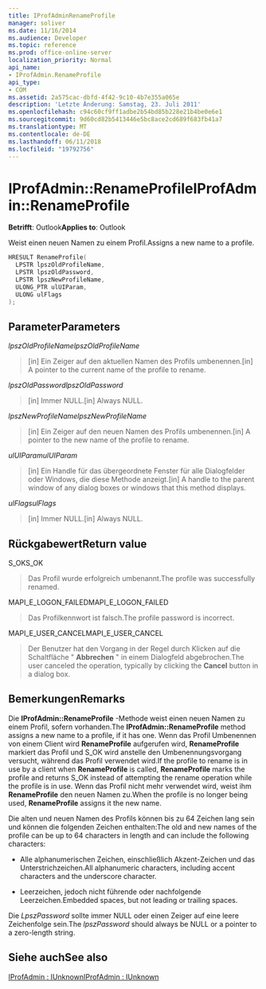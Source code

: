 ```yaml
---
title: IProfAdminRenameProfile
manager: soliver
ms.date: 11/16/2014
ms.audience: Developer
ms.topic: reference
ms.prod: office-online-server
localization_priority: Normal
api_name:
- IProfAdmin.RenameProfile
api_type:
- COM
ms.assetid: 2a575cac-dbfd-4f42-9c10-4b7e355a065e
description: 'Letzte Änderung: Samstag, 23. Juli 2011'
ms.openlocfilehash: c94c60cf9ff1adbe2b54bd85b228e21b4be0e6e1
ms.sourcegitcommit: 9d60cd82b5413446e5bc8ace2cd689f683fb41a7
ms.translationtype: MT
ms.contentlocale: de-DE
ms.lasthandoff: 06/11/2018
ms.locfileid: "19792756"
---
```

# <a name="iprofadminrenameprofile"></a><span data-ttu-id="a7e60-103">IProfAdmin::RenameProfile</span><span class="sxs-lookup"><span data-stu-id="a7e60-103">IProfAdmin::RenameProfile</span></span>

  
  
<span data-ttu-id="a7e60-104">**Betrifft**: Outlook</span><span class="sxs-lookup"><span data-stu-id="a7e60-104">**Applies to**: Outlook</span></span> 
  
<span data-ttu-id="a7e60-105">Weist einen neuen Namen zu einem Profil.</span><span class="sxs-lookup"><span data-stu-id="a7e60-105">Assigns a new name to a profile.</span></span>
  
```cpp
HRESULT RenameProfile(
  LPSTR lpszOldProfileName,
  LPSTR lpszOldPassword,
  LPSTR lpszNewProfileName,
  ULONG_PTR ulUIParam,
  ULONG ulFlags
);
```

## <a name="parameters"></a><span data-ttu-id="a7e60-106">Parameter</span><span class="sxs-lookup"><span data-stu-id="a7e60-106">Parameters</span></span>

 <span data-ttu-id="a7e60-107">_lpszOldProfileName_</span><span class="sxs-lookup"><span data-stu-id="a7e60-107">_lpszOldProfileName_</span></span>
  
> <span data-ttu-id="a7e60-108">[in] Ein Zeiger auf den aktuellen Namen des Profils umbenennen.</span><span class="sxs-lookup"><span data-stu-id="a7e60-108">[in] A pointer to the current name of the profile to rename.</span></span>
    
 <span data-ttu-id="a7e60-109">_lpszOldPassword_</span><span class="sxs-lookup"><span data-stu-id="a7e60-109">_lpszOldPassword_</span></span>
  
> <span data-ttu-id="a7e60-110">[in] Immer NULL.</span><span class="sxs-lookup"><span data-stu-id="a7e60-110">[in] Always NULL.</span></span>
    
 <span data-ttu-id="a7e60-111">_lpszNewProfileName_</span><span class="sxs-lookup"><span data-stu-id="a7e60-111">_lpszNewProfileName_</span></span>
  
> <span data-ttu-id="a7e60-112">[in] Ein Zeiger auf den neuen Namen des Profils umbenennen.</span><span class="sxs-lookup"><span data-stu-id="a7e60-112">[in] A pointer to the new name of the profile to rename.</span></span>
    
 <span data-ttu-id="a7e60-113">_ulUIParam_</span><span class="sxs-lookup"><span data-stu-id="a7e60-113">_ulUIParam_</span></span>
  
> <span data-ttu-id="a7e60-114">[in] Ein Handle für das übergeordnete Fenster für alle Dialogfelder oder Windows, die diese Methode anzeigt.</span><span class="sxs-lookup"><span data-stu-id="a7e60-114">[in] A handle to the parent window of any dialog boxes or windows that this method displays.</span></span> 
    
 <span data-ttu-id="a7e60-115">_ulFlags_</span><span class="sxs-lookup"><span data-stu-id="a7e60-115">_ulFlags_</span></span>
  
> <span data-ttu-id="a7e60-116">[in] Immer NULL.</span><span class="sxs-lookup"><span data-stu-id="a7e60-116">[in] Always NULL.</span></span>
    
## <a name="return-value"></a><span data-ttu-id="a7e60-117">Rückgabewert</span><span class="sxs-lookup"><span data-stu-id="a7e60-117">Return value</span></span>

<span data-ttu-id="a7e60-118">S_OK</span><span class="sxs-lookup"><span data-stu-id="a7e60-118">S_OK</span></span> 
  
> <span data-ttu-id="a7e60-119">Das Profil wurde erfolgreich umbenannt.</span><span class="sxs-lookup"><span data-stu-id="a7e60-119">The profile was successfully renamed.</span></span>
    
<span data-ttu-id="a7e60-120">MAPI_E_LOGON_FAILED</span><span class="sxs-lookup"><span data-stu-id="a7e60-120">MAPI_E_LOGON_FAILED</span></span> 
  
> <span data-ttu-id="a7e60-121">Das Profilkennwort ist falsch.</span><span class="sxs-lookup"><span data-stu-id="a7e60-121">The profile password is incorrect.</span></span>
    
<span data-ttu-id="a7e60-122">MAPI_E_USER_CANCEL</span><span class="sxs-lookup"><span data-stu-id="a7e60-122">MAPI_E_USER_CANCEL</span></span> 
  
> <span data-ttu-id="a7e60-123">Der Benutzer hat den Vorgang in der Regel durch Klicken auf die Schaltfläche " **Abbrechen** " in einem Dialogfeld abgebrochen.</span><span class="sxs-lookup"><span data-stu-id="a7e60-123">The user canceled the operation, typically by clicking the **Cancel** button in a dialog box.</span></span> 
    
## <a name="remarks"></a><span data-ttu-id="a7e60-124">Bemerkungen</span><span class="sxs-lookup"><span data-stu-id="a7e60-124">Remarks</span></span>

<span data-ttu-id="a7e60-125">Die **IProfAdmin::RenameProfile** -Methode weist einen neuen Namen zu einem Profil, sofern vorhanden.</span><span class="sxs-lookup"><span data-stu-id="a7e60-125">The **IProfAdmin::RenameProfile** method assigns a new name to a profile, if it has one.</span></span> <span data-ttu-id="a7e60-126">Wenn das Profil Umbenennen von einem Client wird **RenameProfile** aufgerufen wird, **RenameProfile** markiert das Profil und S_OK wird anstelle den Umbenennungsvorgang versucht, während das Profil verwendet wird.</span><span class="sxs-lookup"><span data-stu-id="a7e60-126">If the profile to rename is in use by a client when **RenameProfile** is called, **RenameProfile** marks the profile and returns S_OK instead of attempting the rename operation while the profile is in use.</span></span> <span data-ttu-id="a7e60-127">Wenn das Profil nicht mehr verwendet wird, weist ihm **RenameProfile** den neuen Namen zu.</span><span class="sxs-lookup"><span data-stu-id="a7e60-127">When the profile is no longer being used, **RenameProfile** assigns it the new name.</span></span> 
  
<span data-ttu-id="a7e60-128">Die alten und neuen Namen des Profils können bis zu 64 Zeichen lang sein und können die folgenden Zeichen enthalten:</span><span class="sxs-lookup"><span data-stu-id="a7e60-128">The old and new names of the profile can be up to 64 characters in length and can include the following characters:</span></span>
  
- <span data-ttu-id="a7e60-129">Alle alphanumerischen Zeichen, einschließlich Akzent-Zeichen und das Unterstrichzeichen.</span><span class="sxs-lookup"><span data-stu-id="a7e60-129">All alphanumeric characters, including accent characters and the underscore character.</span></span>
    
- <span data-ttu-id="a7e60-130">Leerzeichen, jedoch nicht führende oder nachfolgende Leerzeichen.</span><span class="sxs-lookup"><span data-stu-id="a7e60-130">Embedded spaces, but not leading or trailing spaces.</span></span>
    
<span data-ttu-id="a7e60-131">Die _LpszPassword_ sollte immer NULL oder einen Zeiger auf eine leere Zeichenfolge sein.</span><span class="sxs-lookup"><span data-stu-id="a7e60-131">The  _lpszPassword_ should always be NULL or a pointer to a zero-length string.</span></span> 
  
## <a name="see-also"></a><span data-ttu-id="a7e60-132">Siehe auch</span><span class="sxs-lookup"><span data-stu-id="a7e60-132">See also</span></span>



[<span data-ttu-id="a7e60-133">IProfAdmin : IUnknown</span><span class="sxs-lookup"><span data-stu-id="a7e60-133">IProfAdmin : IUnknown</span></span>](iprofadminiunknown.md)

